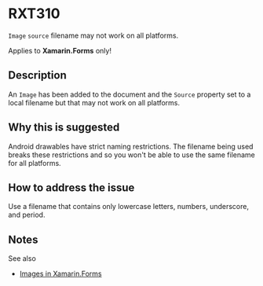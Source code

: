 # RXT310

`Image` `source` filename may not work on all platforms.

Applies to **Xamarin.Forms** only!

## Description

An `Image` has been added to the document and the `Source` property set to a local filename but that may not work on all platforms.

## Why this is suggested

Android drawables have strict naming restrictions. The filename being used breaks these restrictions and so you won't be able to use the same filename for all platforms.

## How to address the issue

Use a filename that contains only lowercase letters, numbers, underscore, and period.

## Notes

See also

- [Images in Xamarin.Forms](https://docs.microsoft.com/xamarin/xamarin-forms/user-interface/images?#local-images)
